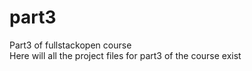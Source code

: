 # part3
Part3 of fullstackopen course\
Here will all the project files for part3 of the course exist
